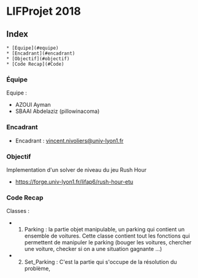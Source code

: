 # LIFProjet 2018

## Index

    * [Équipe](#equipe)
    * [Encadrant](#encadrant)
    * [Objectif](#objectif)
    * [Code Recap](#Code)



[//]: # "{{{"

<a name="equipe"></a>
### Équipe

Equipe :
- AZOUI Ayman
- SBAAI Abdelaziz (pillowinacoma)


<a name="encadrant"></a>
### Encadrant

- Encadrant : vincent.nivoliers@univ-lyon1.fr

<a name="objectif"></a>
### Objectif

Implementation d'un solver de niveau du jeu Rush Hour
- https://forge.univ-lyon1.fr/lifap6/rush-hour-etu


<a name="Code"></a>
### Code Recap

Classes :
- 1) Parking : la partie objet manipulable, un parking qui contient un ensemble de voitures.
 Cette classe contient tout les fonctions qui permettent de manipuler le parking (bouger les voitures, chercher une voiture, checker si on a une situation gagnante ...)
- 2) Set_Parking : C'est la partie qui s'occupe de la résolution du problème,


[//]: # "}}}"
